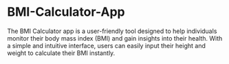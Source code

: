 # BMI-Calculator-App
The BMI Calculator app is a user-friendly tool designed to help individuals monitor their body mass index (BMI) and gain insights into their health. With a simple and intuitive interface, users can easily input their height and weight to calculate their BMI instantly.
